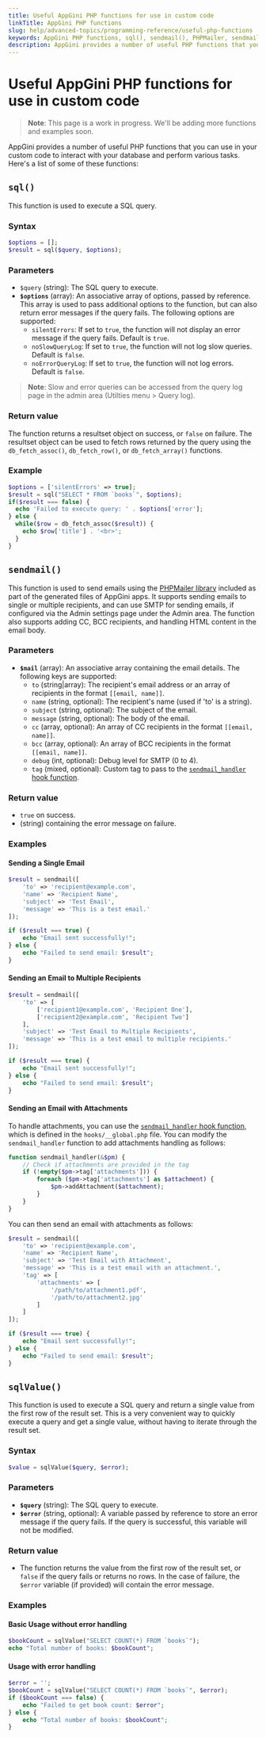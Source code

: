 ```yaml
---
title: Useful AppGini PHP functions for use in custom code
linkTitle: AppGini PHP functions
slug: help/advanced-topics/programming-reference/useful-php-functions
keywords: AppGini PHP functions, sql(), sendmail(), PHPMailer, sendmail_handler(), sqlValue()
description: AppGini provides a number of useful PHP functions that you can use in your custom code to interact with your database and perform various tasks. 
---
```


# Useful AppGini PHP functions for use in custom code

> **Note**: This page is a work in progress. We'll be adding more functions and examples soon.

AppGini provides a number of useful PHP functions that you can use in your custom code to interact with your database and perform various tasks. Here's a list of some of these functions:

## `sql()`

This function is used to execute a SQL query.

### Syntax

```php
$options = [];
$result = sql($query, $options);
```

### Parameters

- `$query` (string): The SQL query to execute.
- **`$options`** (array): An associative array of options, passed by reference. This array is used to pass additional options to the function, but can also return error messages if the query fails. The following options are supported:
  - `silentErrors`: If set to `true`, the function will not display an error message if the query fails. Default is `true`.
  - `noSlowQueryLog`: If set to `true`, the function will not log slow queries. Default is `false`.
  - `noErrorQueryLog`: If set to `true`, the function will not log errors. Default is `false`.

> **Note**: Slow and error queries can be accessed from the query log page in the admin area (Utilties menu > Query log).

### Return value

The function returns a resultset object on success, or `false` on failure. The resultset object can be used to fetch rows returned by the query using the `db_fetch_assoc()`, `db_fetch_row()`, or `db_fetch_array()` functions.

### Example

```php
$options = ['silentErrors' => true];
$result = sql("SELECT * FROM `books`", $options);
if($result === false) {
  echo 'Failed to execute query: ' . $options['error'];
} else {
  while($row = db_fetch_assoc($result)) {
    echo $row['title'] . '<br>';
  }
}
```

## `sendmail()`

This function is used to send emails using the [PHPMailer library](https://github.com/PHPMailer/PHPMailer/) included as part of the generated files of AppGini apps. It supports sending emails to single or multiple recipients, and can use SMTP for sending emails, if configured via the Admin settings page under the Admin area. The function also supports adding CC, BCC recipients, and handling HTML content in the email body.

### Parameters

- **`$mail`** (array): An associative array containing the email details. The following keys are supported:
    - `to` (string|array): The recipient's email address or an array of recipients in the format `[[email, name]]`.
    - `name` (string, optional): The recipient's name (used if 'to' is a string).
    - `subject` (string, optional): The subject of the email.
    - `message` (string, optional): The body of the email.
    - `cc` (array, optional): An array of CC recipients in the format `[[email, name]]`.
    - `bcc` (array, optional): An array of BCC recipients in the format `[[email, name]]`.
    - `debug` (int, optional): Debug level for SMTP (0 to 4).
    - `tag` (mixed, optional): Custom tag to pass to the [`sendmail_handler` hook function](../hooks/global-hooks.md#sendmail_handler).

### Return value

- `true` on success.
- (string) containing the error message on failure.

### Examples

#### Sending a Single Email

```php
$result = sendmail([
    'to' => 'recipient@example.com',
    'name' => 'Recipient Name',
    'subject' => 'Test Email',
    'message' => 'This is a test email.'
]);

if ($result === true) {
    echo "Email sent successfully!";
} else {
    echo "Failed to send email: $result";
}
```

#### Sending an Email to Multiple Recipients

```php
$result = sendmail([
    'to' => [
        ['recipient1@example.com', 'Recipient One'],
        ['recipient2@example.com', 'Recipient Two']
    ],
    'subject' => 'Test Email to Multiple Recipients',
    'message' => 'This is a test email to multiple recipients.'
]);

if ($result === true) {
    echo "Email sent successfully!";
} else {
    echo "Failed to send email: $result";
}
```

#### Sending an Email with Attachments

To handle attachments, you can use the [`sendmail_handler` hook function](../hooks/global-hooks.md#sendmail_handler),
which is defined in the `hooks/__global.php` file. You can modify the `sendmail_handler` function to add attachments handling as follows:

```php
function sendmail_handler(&$pm) {
    // Check if attachments are provided in the tag
    if (!empty($pm->tag['attachments'])) {
        foreach ($pm->tag['attachments'] as $attachment) {
            $pm->addAttachment($attachment);
        }
    }
}
```

You can then send an email with attachments as follows:

```php
$result = sendmail([
    'to' => 'recipient@example.com',
    'name' => 'Recipient Name',
    'subject' => 'Test Email with Attachment',
    'message' => 'This is a test email with an attachment.',
    'tag' => [
        'attachments' => [
            '/path/to/attachment1.pdf',
            '/path/to/attachment2.jpg'
        ]
    ]
]);

if ($result === true) {
    echo "Email sent successfully!";
} else {
    echo "Failed to send email: $result";
}
```

## `sqlValue()`

This function is used to execute a SQL query and return a single value from the first row of the result set. This is a very convenient way to quickly execute a query and get a single value, without having to iterate through the result set.

### Syntax

```php
$value = sqlValue($query, $error);
```

### Parameters

- **`$query`** (string): The SQL query to execute.
- **`$error`** (string, optional): A variable passed by reference to store an error message if the query fails. If the query is successful, this variable will not be modified.

### Return value
- The function returns the value from the first row of the result set, or `false` if the query fails or returns no rows. In the case of failure, the `$error` variable (if provided) will contain the error message.

### Examples

#### Basic Usage without error handling

```php
$bookCount = sqlValue("SELECT COUNT(*) FROM `books`");
echo "Total number of books: $bookCount";
```

#### Usage with error handling

```php
$error = '';
$bookCount = sqlValue("SELECT COUNT(*) FROM `books`", $error);
if ($bookCount === false) {
    echo "Failed to get book count: $error";
} else {
    echo "Total number of books: $bookCount";
}
```


